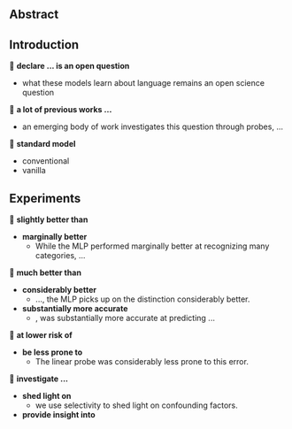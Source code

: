 ## Abstract

## Introduction

&#x1F4D8;  **declare ... is an open question**

+ what these models learn about language remains an open science question

&#x1F4D8;  **a lot of previous works ...**

+ an emerging body of work investigates this question through probes, ...

&#x1F4D8; **standard model**

+ conventional
+ vanilla


## Experiments

&#x1F4D8; **slightly better than**

+ **marginally better**
  + While the MLP performed marginally better at recognizing many categories, ...


&#x1F4D8; **much better than**

+ **considerably better**
  + ..., the MLP picks up on the distinction considerably better.
+ **substantially more accurate**
  + , was substantially more accurate at predicting ...

&#x1F4D8; **at lower risk of**

+ **be less prone to**
  + The linear probe was considerably less prone to this error.

&#x1F4D8; **investigate ...**

+ **shed light on**
  + we use selectivity to shed light on confounding factors.
+ **provide insight into**
